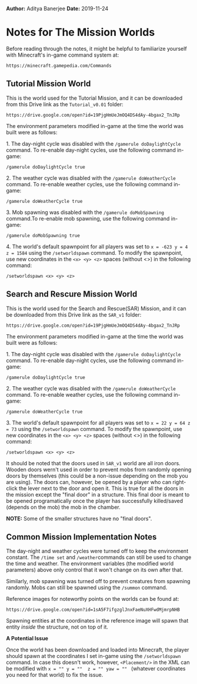 **Author:** Aditya Banerjee **Date:** 2019-11-24

# Notes for The Mission Worlds

Before reading through the notes, it might be helpful to familiarize yourself
with Minecraft's in-game command system at:

    https://minecraft.gamepedia.com/Commands


## Tutorial Mission World

This is the world used for the Tutorial Mission, and it can
be downloaded from this Drive link as the `Tutorial_v0.01` folder:

    https://drive.google.com/open?id=19PjgHmUeJmOQ4DS4dAy-4bgax2_TnJRp 

The environment parameters modified in-game at the time the world was built were as follows:

1\. The day-night cycle was disabled with the `/gamerule doDaylightCycle`
command. To re-enable day-night cycles, use the following command in-game:

    /gamerule doDaylightCycle true

2\. The weather cycle was disabled with the `/gamerule doWeatherCycle`
command. To re-enable weather cycles, use the following command in-game:
    
    /gamerule doWeatherCycle true

3\. Mob spawning was disabled with the `/gamerule doMobSpawning` command.To
re-enable mob spawning, use the following command in-game:

    /gamerule doMobSpawning true

4\. The world's default spawnpoint for all players was set to `x = -623 y = 4 z
= 1584` using the `/setworldspawn` command. To modify the spawnpoint, use new
coordinates in the  `<x> <y> <z>` spaces (without <>) in the following command:

    /setworldspawn <x> <y> <z>


## Search and Rescure Mission World

This is the world used for the Search and Rescue(SAR) Mission, and it can
be downloaded from this Drive link as the `SAR_v1` folder:

    https://drive.google.com/open?id=19PjgHmUeJmOQ4DS4dAy-4bgax2_TnJRp 

The environment parameters modified in-game at the time the world was built were as follows:

1\. The day-night cycle was disabled with the `/gamerule doDaylightCycle`
command. To re-enable day-night cycles, use the following command in-game:

    /gamerule doDaylightCycle true

2\. The weather cycle was  disabled with the `/gamerule doWeatherCycle`
command. To re-enable weather cycles, use the following command in-game:
    
    /gamerule doWeatherCycle true

3\. The world's default spawnpoint for all players was set to `x = 22 y = 64 z
= 73` using the `/setworldspawn` command. To modify the spawnpoint, use new
coordinates in the  `<x> <y> <z>` spaces (without <>) in the following command:

    /setworldspawn <x> <y> <z>


It should be noted that the doors used in `SAR_v1` world are all iron doors.
Wooden doors wern't used in order to prevent mobs from randomly opening doors
by themselves (this could be a non-issue depending on the mob you are using). The doors can, however, be opened by a player who can right-click the lever next to the door and open it. This is true for all the doors in the mission except the "final door" in a structure. This final door is meant to be opened programatically once the player has successfully killed/saved (depends on the mob) the mob in the chamber.

**NOTE:** Some of the smaller structures have no "final doors".

## Common  Mission Implementation Notes

The day-night and weather cycles were turned off to keep the
environment constant. The `/time set` and `/weather`commands can still be used
to change the time and weather. The environment variables (the modified
world parameters) above only control that it won't change on its own after that.

Similarly, mob spawning was turned off to prevent creatures from spawning
randomly. Mobs can still be spawned using the `/summon` command.

Reference images for noteworthy points on the worlds can be found at:

    https://drive.google.com/open?id=1sA5F7ifgzglJnxFaeNuXHFwdMjmrpNHB

Spawning entities at the coordinates in the reference image will spawn that
entity _inside_ the structure, not on top of it.

**A Potential Issue**

Once the world has been downloaded and loaded into Minecraft, the player should spawn at the coordinates I set in-game using the `/setworldspawn` command. In case this doesn't work, however, `<Placement/>` in the  XML can be modified with `x = "" y = ""  z = "" yaw = "" ` (whatever coordinates you need for that world) to fix the issue.
